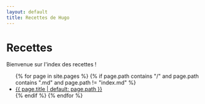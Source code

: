 ```yaml
---
layout: default
title: Recettes de Hugo
---
```


# Recettes

Bienvenue sur l'index des recettes !

<ul>
  {% for page in site.pages %}
    {% if page.path contains "/" and page.path contains ".md" and page.path != "index.md" %}
      <li>
        <a href="{{ page.url }}">{{ page.title | default: page.path }}</a>
      </li>
    {% endif %}
  {% endfor %}
</ul>
